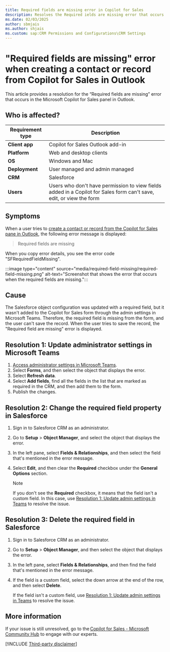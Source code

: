 ```yaml
---
title: Required fields are missing error in Copilot for Sales
description: Resolves the Required ields are missing error that occurs when creating a contact or record in the Microsoft Copilot for Sales panel in Outlook.
ms.date: 02/03/2025
author: sbmjais
ms.author: shjais
ms.custom: sap:CRM Permissions and Configurations\CRM Settings
---
```

# "Required fields are missing" error when creating a contact or record from Copilot for Sales in Outlook

This article provides a resolution for the “Required fields are missing” error that occurs in the Microsoft Copilot for Sales panel in Outlook.

## Who is affected?

| Requirement type |Description  |
|---------|---------|
|**Client app**     |  Copilot for Sales Outlook add-in        |
|**Platform**     | Web and desktop clients         |
|**OS**     | Windows and Mac         |
|**Deployment**     | User managed and admin managed       |
|**CRM**     | Salesforce      |
|**Users**     | Users who don't have permission to view fields added in a Copilot for Sales form can't save, edit, or view the form  |

## Symptoms

When a user tries to [create a contact or record from the Copilot for Sales pane in Outlook](/microsoft-sales-copilot/create-contact-crm-sales-copilot), the following error message is displayed: 

> Required fields are missing

When you copy error details, you see the error code "SFRequiredFieldMissing".

:::image type="content" source="media/required-field-missing/required-field-missing.png" alt-text="Screenshot that shows the error that occurs when the required fields are missing.":::

## Cause

The Salesforce object configuration was updated with a required field, but it wasn't added to the Copilot for Sales form through the admin settings in Microsoft Teams. Therefore, the required field is missing from the form, and the user can't save the record. When the user tries to save the record, the "Required field are missing" error is displayed.

## Resolution 1: Update administrator settings in Microsoft Teams

1. [Access administrator settings in Microsoft Teams](/microsoft-sales-copilot/administrator-settings-for-viva-sales#access-administrator-settings).
2. Select **Forms**, and then select the object that displays the error.
3. Select **Refresh data**.
4. Select **Add fields**, find all the fields in the list that are marked as required in the CRM, and then add them to the form.
5. Publish the changes.

## Resolution 2: Change the required field property in Salesforce

1. Sign in to Salesforce CRM as an administrator.
2. Go to **Setup** > **Object Manager**, and select the object that displays the error.
3. In the left pane, select **Fields & Relationships**, and then select the field that's mentioned in the error message.
4. Select **Edit**, and then clear the **Required** checkbox under the **General Options** section.

     > [!NOTE]
     > If you don't see the **Required** checkbox, it means that the field isn't a custom field. In this case, use [Resolution 1: Update admin settings in Teams](#resolution-1-update-administrator-settings-in-microsoft-teams) to resolve the issue.

## Resolution 3: Delete the required field in Salesforce

1. Sign in to Salesforce CRM as an administrator.
2. Go to **Setup** > **Object Manager**, and then select the object that displays the error.
3. In the left pane, select **Fields & Relationships**, and then find the field that's mentioned in the error message.
4. If the field is a custom field, select the down arrow at the end of the row, and then select **Delete**. 

    If the field isn't a custom field, use [Resolution 1: Update admin settings in Teams](#resolution-1-update-administrator-settings-in-microsoft-teams) to resolve the issue.

## More information

If your issue is still unresolved, go to the [Copilot for Sales - Microsoft Community Hub](https://techcommunity.microsoft.com/t5/viva-sales/bd-p/VivaSales) to engage with our experts.

[!INCLUDE [Third-party disclaimer](../../includes/third-party-disclaimer.md)]
